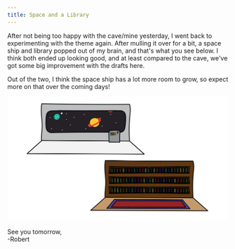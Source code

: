 ```yaml
---
title: Space and a Library
---
```


After not being too happy with the cave/mine yesterday, I went back to experimenting with the theme again. After mulling it over for a bit, a space ship and library popped out of my brain, and that's what you see below. I think both ended up looking good, and at least compared to the cave, we've got some big improvement with the drafts here.    

Out of the two, I think the space ship has a lot more room to grow, so expect more on that over the coming days!  

![A sketch of a space ship and library setting](/projects/devtober-2021/assets/10-23-2021.png)  

See you tomorrow,  
-Robert
